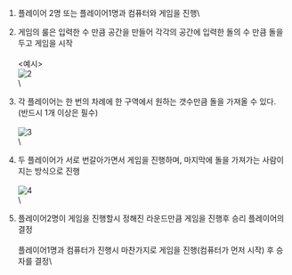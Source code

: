 1. 플레이어 2명 또는 플레이어1명과 컴퓨터와 게임을 진행\

2. 게임의 룰은 입력한 수 만큼 공간을 만들어 각각의 공간에 입력한 돌의 수 만큼 돌을 두고 게임을 시작\
\
<예시>\
![2](https://user-images.githubusercontent.com/42165319/44079376-d0afe2ca-9fe3-11e8-9004-73cddbca1da5.png)\
\
3. 각 플레이어는 한 번의 차례에 한 구역에서 원하는 갯수만큼 돌을 가져올 수 있다.(반드시 1개 이상은 필수)\
\
![3](https://user-images.githubusercontent.com/42165319/44079649-96d0820c-9fe4-11e8-972f-83be2710949f.png)\
\
4. 두 플레이어가 서로 번갈아가면서 게임을 진행하며, 마지막에 돌을 가져가는 사람이 지는 방식으로 진행\
\
![4](https://user-images.githubusercontent.com/42165319/44079795-117dbd08-9fe5-11e8-91ca-727abbe2e333.png)\
\
5. 플레이어2명이 게임을 진행할시 정해진 라운드만큼 게임을 진행후 승리 플레이어의 결정\
\
플레이어1명과 컴퓨터가 진행시 마찬가지로 게임을 진행(컴퓨터가 먼저 시작) 후 승자를 결정\

